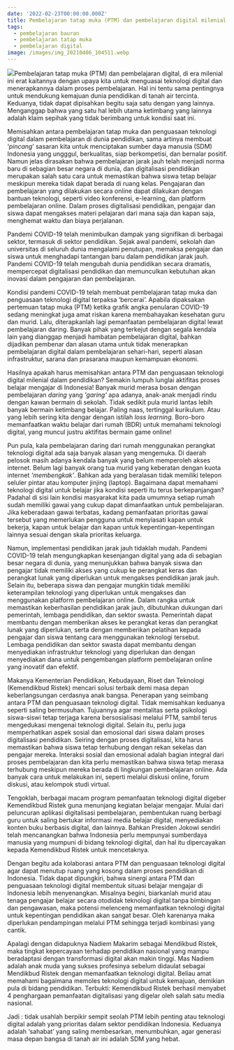 ```yaml
---
date: '2022-02-23T00:00:00.000Z'
title: Pembelajaran tatap muka (PTM) dan pembelajaran digital milenial (PDM)
tags:
  - pembelajaran bauran
  - pembelajaran tatap muka
  - pembelajaran digital
image: /images/img_20210406_104511.webp
---
```


![](/images/img_20210406_104511.webp)Pembelajaran tatap muka (PTM) dan pembelajaran digital, di era milenial ini erat kaitannya dengan upaya kita untuk menguasai teknologi digital dan menerapkannya dalam proses pembelajaran. Hal ini tentu sama pentingnya untuk mendukung kemajuan dunia pendidikan di tanah air tercinta. Keduanya, tidak dapat dipisahkan begitu saja satu dengan yang lainnya. Menganggap bahwa yang satu hal lebih utama ketimbang yang lainnya adalah klaim sepihak yang tidak berimbang untuk kondisi saat ini.

Memisahkan antara pembelajaran tatap muka dan penguasaan teknologi digital dalam pembelajaran di dunia pendidikan, sama artinya membuat ‘*pincang*’ sasaran kita untuk menciptakan sumber daya manusia (SDM) Indonesia yang ungggul, berkualitas, siap berkompetisi, dan bernalar positif. Namun jelas dirasakan bahwa pembelajaran jarak jauh telah menjadi norma baru di sebagian besar negara di dunia, dan digitalisasi pendidikan merupakan salah satu cara untuk memastikan bahwa siswa tetap belajar meskipun mereka tidak dapat berada di ruang kelas. Pengajaran dan pembelajaran yang dilakukan secara online dapat dilakukan dengan bantuan teknologi, seperti video konferensi, e-learning, dan platform pembelajaran online. Dalam proses digitalisasi pendidikan, pengajar dan siswa dapat mengakses materi pelajaran dari mana saja dan kapan saja, menghemat waktu dan biaya perjalanan.

Pandemi COVID-19 telah menimbulkan dampak yang signifikan di berbagai sektor, termasuk di sektor pendidikan. Sejak awal pandemi, sekolah dan universitas di seluruh dunia mengalami penutupan, memaksa pengajar dan siswa untuk menghadapi tantangan baru dalam pendidikan jarak jauh. Pandemi COVID-19 telah mengubah dunia pendidikan secara dramatis, mempercepat digitalisasi pendidikan dan memunculkan kebutuhan akan inovasi dalam pengajaran dan pembelajaran.

Kondisi pandemi COVID-19 telah membuat pembelajaran tatap muka dan penguasaan teknologi digital terpaksa ‘bercerai’. Apabila dipaksakan pertemuan tatap muka (PTM) ketika grafik angka penularan COVID-19 sedang meningkat juga amat riskan karena membahayakan kesehatan guru dan murid. Lalu, diterapkanlah lagi pemanfaatan pembelajaran digital lewat pembelajaran daring. Banyak pihak yang terkejut dengan segala kendala lain yang dianggap menjadi hambatan pembelajaran digital, bahkan dijadikan pembenar dan alasan utama untuk tidak menerapkan pembelajaran digital dalam pembelajaran sehari-hari, seperti alasan infrastruktur, sarana dan prasarana maupun kemampuan ekonomi.

Hasilnya apakah harus memisahkan antara PTM dan penguasaan teknologi digital milenial dalam pendidikan? Semakin lumpuh lunglai aktifitas proses belajar mengajar di Indonesia! Banyak murid merasa bosan dengan pembelajaran *daring* yang *'garing'* apa adanya, anak-anak menjadi rindu dengan kawan bermain di sekolah. Tidak sedikit pula murid lantas lebih banyak bermain ketimbang belajar. Paling naas, tertinggal kurikulum. Atau yang lebih sering kita dengar dengan istilah *loss learning.*  Boro-boro memanfaatkan waktu belajar dari rumah (BDR) untuk memahami teknologi digital, yang muncul justru aktifitas bermain game online!

Pun pula, kala pembelajaran daring dari rumah menggunakan perangkat teknologi digital ada saja banyak alasan yang mengemuka. Di daerah pelosok masih adanya kendala banyak yang belum memperoleh akses internet. Belum lagi banyak orang tua murid yang keberatan dengan kuota internet *‘membengkak’*. Bahkan ada yang beralasan tidak memiliki telepon seluler pintar atau komputer jinjing (laptop). Bagaimana dapat memahami teknologi digital untuk belajar jika kondisi seperti itu terus berkepanjangan? Padahal di sisi lain kondisi masyarakat kita pada umumnya setiap rumah sudah memiliki gawai yang cukup dapat dimanfaatkan untuk pembelajaran. Jika keberadaan gawai terbatas, kadang pemanfaatan prioritas gawai tersebut yang memerlukan pengguna untuk menyiasati kapan untuk bekerja, kapan untuk belajar dan kapan untuk kepentingan-kepentingan lainnya sesuai dengan skala prioritas keluarga.

Namun, implementasi pendidikan jarak jauh tidaklah mudah. Pandemi COVID-19 telah mengungkapkan kesenjangan digital yang ada di sebagian besar negara di dunia, yang menunjukkan bahwa banyak siswa dan pengajar tidak memiliki akses yang cukup ke perangkat keras dan perangkat lunak yang diperlukan untuk mengakses pendidikan jarak jauh. Selain itu, beberapa siswa dan pengajar mungkin tidak memiliki keterampilan teknologi yang diperlukan untuk mengakses dan menggunakan platform pembelajaran online. Dalam rangka untuk memastikan keberhasilan pendidikan jarak jauh, dibutuhkan dukungan dari pemerintah, lembaga pendidikan, dan sektor swasta. Pemerintah dapat membantu dengan memberikan akses ke perangkat keras dan perangkat lunak yang diperlukan, serta dengan memberikan pelatihan kepada pengajar dan siswa tentang cara menggunakan teknologi tersebut. Lembaga pendidikan dan sektor swasta dapat membantu dengan menyediakan infrastruktur teknologi yang diperlukan dan dengan menyediakan dana untuk pengembangan platform pembelajaran online yang inovatif dan efektif.

Makanya Kementerian Pendidikan, Kebudayaan, Riset dan Teknologi (Kemendikbud Ristek) mencari solusi terbaik demi masa depan keberlangsungan cerdasnya anak bangsa. Penerapan yang seimbang antara PTM dan penguasaan teknologi digital. Tidak memisahkan keduanya seperti saling bermusuhan. Tujuannya agar mentalitas serta psikologi siswa-siswi tetap terjaga karena bersosialisasi melalui PTM, sambil terus mengedukasi mengenai teknologi digital. Selain itu, perlu juga memperhatikan aspek sosial dan emosional dari siswa dalam proses digitalisasi pendidikan. Seiring dengan proses digitalisasi, kita harus memastikan bahwa siswa tetap terhubung dengan rekan sekelas dan pengajar mereka. Interaksi sosial dan emosional adalah bagian integral dari proses pembelajaran dan kita perlu memastikan bahwa siswa tetap merasa terhubung meskipun mereka berada di lingkungan pembelajaran online. Ada banyak cara untuk melakukan ini, seperti melalui diskusi online, forum diskusi, atau kelompok studi virtual.

Tengoklah, berbagai macam program pemanfaatan teknologi digital digeber Kemendikbud Ristek guna menunjang kegiatan belajar mengajar. Mulai dari peluncuran aplikasi digitalisasi pembelajaran, pembentukan ruang berbagi guru untuk saling bertukar informasi media belajar digital, menyediakan konten buku berbasis digital, dan lainnya. Bahkan Presiden Jokowi sendiri telah mencanangkan bahwa Indonesia perlu mempunyai sumberdaya manusia yang mumpuni di bidang teknologi digital, dan hal itu dipercayakan kepada Kemendikbud Ristek untuk mencetaknya.

Dengan begitu ada kolaborasi antara PTM dan penguasaan teknologi digital agar dapat menutup ruang yang kosong dalam proses pendidikan di Indonesia. Tidak dapat dipungkiri, bahwa sinergi antara PTM dan penguasaan teknologi digital membentuk situasi belajar mengajar di Indonesia lebih menyenangkan. Misalnya begini, biarkanlah murid atau tenaga pengajar belajar secara otodidak teknologi digital tanpa bimbingan dan pengawasan, maka potensi melenceng memanfaatkan teknologi digital untuk kepentingan pendidikan akan sangat besar. Oleh karenanya maka diperlukan pendampingan melalui PTM sehingga terjadi kombinasi yang cantik.

Apalagi dengan didapuknya Nadiem Makarim sebagai Mendikbud Ristek, maka tingkat kepercayaan terhadap pendidikan nasional yang mampu beradaptasi dengan transformasi digital akan makin tinggi. Mas Nadiem adalah anak muda yang sukses profesinya sebelum didaulat sebagai Mendikbud Ristek dengan memanfaatkan teknologi digital. Beliau amat memahami bagaimana memoles teknologi digital untuk kemajuan, demikian pula di bidang pendidikan. Terbukti: Kemendikbud Ristek berhasil menyabet 4 penghargaan pemanfaatan digitalisasi yang digelar oleh salah satu media nasional.

Jadi : tidak usahlah berpikir sempit seolah PTM lebih penting atau teknologi digital adalah yang prioritas dalam sektor pendidikan Indonesia. Keduanya adalah ‘sahabat’ yang saling membesarkan, menumbuhkan, agar generasi masa depan bangsa di tanah air ini adalah SDM yang hebat.
